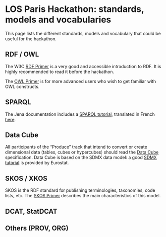 # LOS Paris Hackathon: standards, models and vocabularies #


This page lists the different standards, models and vocabulary that could be useful for the hackathon.

## RDF / OWL

The W3C [RDF Primer](https://www.w3.org/TR/rdf11-primer/) is a very good and accessible introduction to RDF. It is highly recommended to read it before the hackathon.

The [OWL Primer](https://www.w3.org/TR/owl2-primer/) is for more advanced users who wish to get familiar with OWL constructs.

## SPARQL

The Jena documentation includes a [SPARQL tutorial](https://jena.apache.org/tutorials/sparql.html), translated in French [here](https://web-semantique.developpez.com/tutoriels/jena/arq/introduction-sparql/).

## Data Cube

All participants of the “Produce” track that intend to convert or create dimensional data (tables, cubes or hypercubes) should read the [Data Cube](https://www.w3.org/TR/vocab-data-cube/) specification. Data Cube is based on the SDMX data model: a good [SDMX tutorial](http://ec.europa.eu/eurostat/web/sdmx-infospace/trainings-tutorials/tutorials) is provided by Eurostat.

## SKOS / XKOS

SKOS is the RDF standard for publishing terminologies, taxonomies, code lists, etc. The [SKOS Primer](https://www.w3.org/TR/skos-primer/) describes the main characteristics of this model.

## DCAT, StatDCAT

## Others (PROV, ORG)
